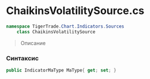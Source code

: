 
# ChaikinsVolatilitySource.cs
```csharp
namespace TigerTrade.Chart.Indicators.Sources  
    class ChaikinsVolatilitySource
```

> Описание

### Синтаксис
```csharp
public IndicatorMaType MaType{ get; set; }
```
